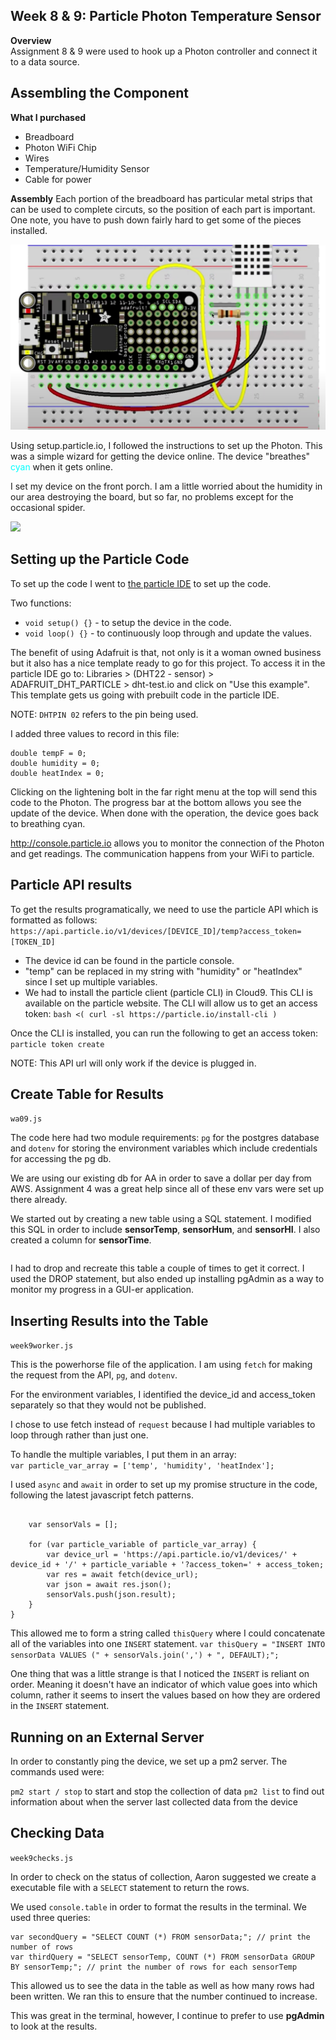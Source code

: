 ## Week 8 & 9: Particle Photon Temperature Sensor

<b>Overview</b><br>
Assignment 8 & 9 were used to hook up a Photon controller and connect it to a data source.

## Assembling the Component

<b>What I purchased</b>
- Breadboard
- Photon WiFi Chip
- Wires
- Temperature/Humidity Sensor
- Cable for power

<b>Assembly</b>
Each portion of the breadboard has particular metal strips that can be used to complete circuts, so the position of each part is important. One note, you have to push down fairly hard to get some of the pieces installed.

<img src="guide.png">

Using setup.particle.io, I followed the instructions to set up the Photon. This was a simple wizard for getting the device online. The device "breathes" <span style="color: cyan">cyan</span> when it gets online.

I set my device on the front porch. I am a little worried about the humidity in our area destroying the board, but so far, no problems except for the occasional spider.

<img src="photon.png">

## Setting up the Particle Code

To set up the code I went to <a href="http://build.particle.io/">the particle IDE</a> to set up the code.

Two functions:
- ```void setup() {}``` - to setup the device in the code.
- ```void loop() {}``` - to continuously loop through and update the values.

The benefit of using Adafruit is that, not only is it a woman owned business but it also has a nice template ready to go for this project. To access it in the particle IDE go to: Libraries > (DHT22 - sensor) > ADAFRUIT_DHT_PARTICLE > dht-test.io and click on "Use this example". This template gets us going with prebuilt code in the particle IDE. 

NOTE: ```DHTPIN 02``` refers to the pin being used.

I added three values to record in this file:<br />
```
double tempF = 0;
double humidity = 0;
double heatIndex = 0;
```
Clicking on the lightening bolt in the far right menu at the top will send this code to the Photon. The progress bar at the bottom allows you see the update of the device. When done with the operation, the device goes back to breathing cyan.

<a href="http://console.particle.io">http://console.particle.io</a> allows you to monitor the connection of the Photon and get readings. The communication happens from your WiFi to particle.

## Particle API results
To get the results programatically, we need to use the particle API which is formatted as follows: ```https://api.particle.io/v1/devices/[DEVICE_ID]/temp?access_token=[TOKEN_ID]```

- The device id can be found in the particle console.
- "temp" can be replaced in my string with "humidity" or "heatIndex" since I set up multiple variables.
- We had to install the particle client (particle CLI) in Cloud9. This CLI is available on the particle website. The CLI will allow us to get an access token: ```bash <( curl -sl https://particle.io/install-cli )```

Once the CLI is installed, you can run the following to get an access token: ```particle token create``` 

NOTE: This API url will only work if the device is plugged in.

## Create Table for Results

```wa09.js```

The code here had two module requirements: ```pg``` for the postgres database and ```dotenv``` for storing the environment variables which include credentials for accessing the pg db.

We are using our existing db for AA in order to save a dollar per day from AWS. Assignment 4 was a great help since all of these env vars were set up there already.

We started out by creating a new table using a SQL statement. I modified this SQL in order to include <b>sensorTemp</b>, <b>sensorHum</b>, and <b>sensorHI</b>. I also created a column for <b>sensorTime</b>.<br />
```var thisQuery = "CREATE TABLE sensorData ( sensorTemp double precision, sensorHum double precision, sensorHI double precision, sensorTime timestamp DEFAULT current_timestamp );";
```

I had to drop and recreate this table a couple of times to get it correct. I used the DROP statement, but also ended up installing pgAdmin as a way to monitor my progress in a GUI-er application.

## Inserting Results into the Table

```week9worker.js```

This is the powerhorse file of the application. I am using ```fetch``` for making the request from the API, ```pg```, and ```dotenv```.

For the environment variables, I identified the device_id and access_token separately so that they would not be published.

I chose to use fetch instead of ```request``` because I had multiple variables to loop through rather than just one. 

To handle the multiple variables, I put them in an array:<br />
```var particle_var_array = ['temp', 'humidity', 'heatIndex'];```

I used ```async``` and ```await``` in order to set up my promise structure in the code, following the latest javascript fetch patterns.<br />
```var getAndWriteData = async function() {

    var sensorVals = [];
    
    for (var particle_variable of particle_var_array) {      
        var device_url = 'https://api.particle.io/v1/devices/' + device_id + '/' + particle_variable + '?access_token=' + access_token;
        var res = await fetch(device_url);
        var json = await res.json();
        sensorVals.push(json.result);
    }
}
```

This allowed me to form a string called ```thisQuery``` where I could concatenate all of the variables into one ```INSERT``` statement.
```var thisQuery = "INSERT INTO sensorData VALUES (" + sensorVals.join(',') + ", DEFAULT);";```

One thing that was a little strange is that I noticed the ```INSERT``` is reliant on order. Meaning it doesn't have an indicator of which value goes into which column, rather it seems to insert the values based on how they are ordered in the ```INSERT``` statement.

## Running on an External Server
In order to constantly ping the device, we set up a pm2 server. The commands used were:

```pm2 start / stop``` to start and stop the collection of data
```pm2 list``` to find out information about when the server last collected data from the device

## Checking Data
```week9checks.js```

In order to check on the status of collection, Aaron suggested we create a executable file with a ```SELECT``` statement to return the rows.

We used ```console.table``` in order to format the results in the terminal. We used three queries:

```var thisQuery = "SELECT * FROM sensorData;"; // print all values
var secondQuery = "SELECT COUNT (*) FROM sensorData;"; // print the number of rows
var thirdQuery = "SELECT sensorTemp, COUNT (*) FROM sensorData GROUP BY sensorTemp;"; // print the number of rows for each sensorTemp
```

This allowed us to see the data in the table as well as how many rows had been written. We ran this to ensure that the number continued to increase.

This was great in the terminal, however, I continue to prefer to use <b>pgAdmin</b> to look at the results.


